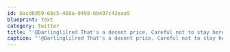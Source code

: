 ```yaml
---
id: 6acd8d59-68c5-468a-9498-bb497c43eaa9
blueprint: text
category: twitter
title: "'@Darlinglilred That's a decent price. Careful not to stay here too long, it can be tempting to make it permanent."
caption: "'@Darlinglilred That's a decent price. Careful not to stay here too long, it can be tempting to make it permanent."
---
```

